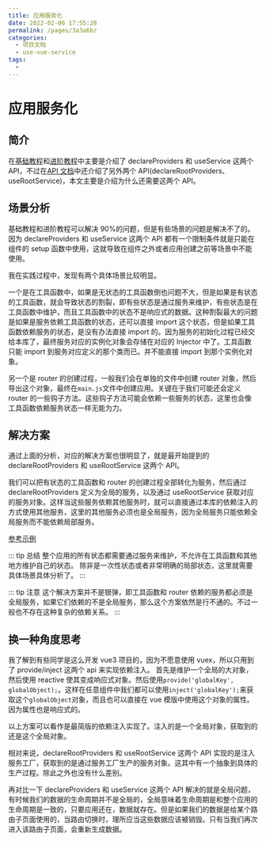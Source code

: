 ```yaml
---
title: 应用服务化
date: 2022-02-06 17:55:28
permalink: /pages/3a3a6b/
categories:
  - 项目文档
  - use-vue-service
tags:
  -
---
```


# 应用服务化

## 简介

在[基础教程](/pages/4497fd/)和[进阶教程](/pages/a03917/)中主要是介绍了 declareProviders 和 useService 这两个 API，不过在[API 文档](/pages/36ae88/)中还介绍了另外两个 API(declareRootProviders、useRootService)，本文主要是介绍为什么还需要这两个 API。

## 场景分析

基础教程和进阶教程可以解决 90%的问题，但是有些场景的问题是解决不了的。因为 declareProviders 和 useService 这两个 API 都有一个限制条件就是只能在组件的 setup 函数中使用，这就导致在组件之外或者应用创建之前等场景中不能使用。

我在实践过程中，发现有两个具体场景比较明显。

一个是在工具函数中，如果是无状态的工具函数倒也问题不大，但是如果是有状态的工具函数，就会导致状态的割裂，即有些状态是通过服务来维护，有些状态是在工具函数中维护，而且工具函数中的状态不是响应式的数据。这种割裂最大的问题是如果是服务依赖工具函数的状态，还可以直接 import 这个状态，但是如果工具函数依赖服务的状态，是没有办法直接 import 的。因为服务的初始化过程已经交给本库了，最终服务对应的实例化对象会存储在对应的 Injector 中了。工具函数只能 import 到服务对应定义的那个类而已。并不能直接 import 到那个实例化对象。

另一个是 router 的创建过程，一般我们会在单独的文件中创建 router 对象，然后导出这个对象，最终在`main.js`文件中创建应用。关键在于我们可能还会定义 router 的一些钩子方法。这些钩子方法可能会依赖一些服务的状态，这里也会像工具函数依赖服务状态一样无能为力。

## 解决方案

通过上面的分析，对应的解决方案也很明显了，就是最开始提到的 declareRootProviders 和 useRootService 这两个 API。

我们可以把有状态的工具函数和 router 的创建过程全部转化为服务，然后通过 declareRootProviders 定义为全局的服务，以及通过 useRootService 获取对应的服务对象。这样当这些服务依赖其他服务时，就可以直接通过本库的依赖注入的方式使用其他服务，这里的其他服务必须也是全局服务，因为全局服务只能依赖全局服务而不能依赖局部服务。

[参考示例](@todo)

::: tip 总结
整个应用的所有状态都需要通过服务来维护，不允许在工具函数和其他地方维护自己的状态。
除非是一次性状态或者非常明确的局部状态，这里就需要具体场景具体分析了。
:::

::: tip 注意
这个解决方案并不是银弹，即工具函数和 router 依赖的服务都必须是全局服务，如果它们依赖的不是全局服务，那么这个方案依然是行不通的。不过一般也不存在这种复杂的依赖关系。
:::

## 换一种角度思考

我了解到有些同学是这么开发 vue3 项目的，因为不愿意使用 vuex，所以只用到了 provide/inject 这两个 api 来实现依赖注入。
首先是维护一个全局的大对象，然后使用 reactive 使其变成响应式对象。然后使用`provide('globalKey', globalObject);`。这样在任意组件中我们都可以使用`inject('globalKey');`来获取这个`globalObject`对象，而且也可以直接在 vue 模版中使用这个对象的属性。因为属性也是响应式的。

以上方案可以看作是最简版的依赖注入实现了。注入的是一个全局对象，获取到的还是这个全局对象。

相对来说，declareRootProviders 和 useRootService 这两个 API 实现的是注入服务工厂，获取到的是通过服务工厂生产的服务对象。这其中有一个抽象到具体的生产过程。除此之外也没有什么差别。

再对比一下 declareProviders 和 useService 这两个 API 解决的就是全局问题，有时候我们的数据的生命周期并不是全局的，全局意味着生命周期是和整个应用的生命周期是一致的，只要应用还在，数据就存在。但是如果我们的数据是给某个路由子页面使用的，当路由切换时，理所应当这些数据应该被销毁。只有当我们再次进入该路由子页面，会重新生成数据。
